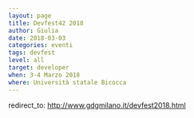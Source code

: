 ```yaml
---
layout: page
title: Devfest42 2018
author: Giulia
date: 2018-03-03
categories: eventi
tags: devfest
level: all
target: developer
when: 3-4 Marzo 2018
where: Università statale Bicocca
---
```

redirect_to: http://www.gdgmilano.it/devfest2018.html

